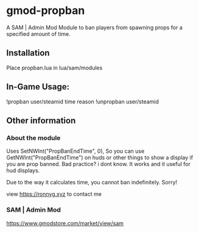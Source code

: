 # gmod-propban
A SAM | Admin Mod Module to ban players from spawning props for a specified amount of time.

## Installation
Place propban.lua in lua/sam/modules

## In-Game Usage:
!propban user/steamid time reason
!unpropban user/steamid

## Other information
### About the module
Uses SetNWInt("PropBanEndTime", 0), So you can use GetNWInt("PropBanEndTime") on huds or other things to show a display if you are prop banned. Bad practice? i dont know. It works and it useful for hud displays.

Due to the way it calculates time, you cannot ban indefinitely. Sorry! 

view https://ronnyg.xyz to contact me

### SAM | Admin Mod
https://www.gmodstore.com/market/view/sam
